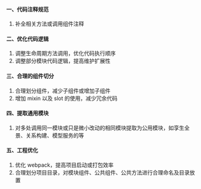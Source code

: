 #### 一、代码注释规范

1.  补全相关方法或调用组件注释

#### 二、优化代码逻辑

1.  调整生命周期方法调用，优化代码执行顺序
2.  调整部分模块代码逻辑，提高维护扩展性

#### 三、合理的组件切分

1.  合理划分组件，减少子组件或增加子组件
2.  增加 mixin 以及 slot 的使用，减少冗余代码

#### 四、提取通用模块

1.  对多处调用同一模块或只是微小改动的相同模块提取为公用模块，如孪生全景、关系构建、模型服务的等

#### 五、工程优化

1.  优化 webpack，提高项目启动或打包效率
2.  合理划分项目目录，对模块组件、公共组件、公共方法进行合理命名及目录放置
